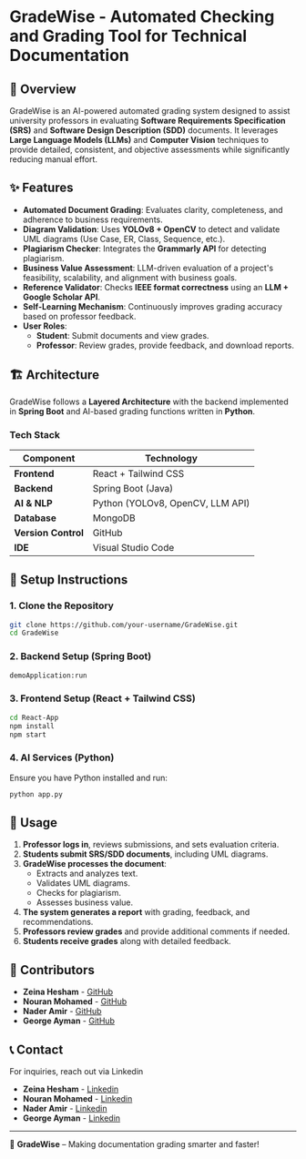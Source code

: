 # GradeWise - Automated Checking and Grading Tool for Technical Documentation

## 📌 Overview
GradeWise is an AI-powered automated grading system designed to assist university professors in evaluating **Software Requirements Specification (SRS)** and **Software Design Description (SDD)** documents. It leverages **Large Language Models (LLMs)** and **Computer Vision** techniques to provide detailed, consistent, and objective assessments while significantly reducing manual effort.

## ✨ Features
- **Automated Document Grading**: Evaluates clarity, completeness, and adherence to business requirements.
- **Diagram Validation**: Uses **YOLOv8 + OpenCV** to detect and validate UML diagrams (Use Case, ER, Class, Sequence, etc.).
- **Plagiarism Checker**: Integrates the **Grammarly API** for detecting plagiarism.
- **Business Value Assessment**: LLM-driven evaluation of a project's feasibility, scalability, and alignment with business goals.
- **Reference Validator**: Checks **IEEE format correctness** using an **LLM + Google Scholar API**.
- **Self-Learning Mechanism**: Continuously improves grading accuracy based on professor feedback.
- **User Roles**:
  - **Student**: Submit documents and view grades.
  - **Professor**: Review grades, provide feedback, and download reports.

## 🏗️ Architecture
GradeWise follows a **Layered Architecture** with the backend implemented in **Spring Boot** and AI-based grading functions written in **Python**.

### **Tech Stack**
| Component       | Technology |
|----------------|------------|
| **Frontend**   | React + Tailwind CSS |
| **Backend**    | Spring Boot (Java) |
| **AI & NLP**   | Python (YOLOv8, OpenCV, LLM API) |
| **Database**   | MongoDB |
| **Version Control** | GitHub |
| **IDE**        | Visual Studio Code |

## 🚀 Setup Instructions
### **1. Clone the Repository**
```sh
git clone https://github.com/your-username/GradeWise.git
cd GradeWise
```
### **2. Backend Setup (Spring Boot)**
```sh
demoApplication:run
```
### **3. Frontend Setup (React + Tailwind CSS)**
```sh
cd React-App
npm install
npm start
```
### **4. AI Services (Python)**
Ensure you have Python installed and run:
```sh
python app.py
```

## 📜 Usage
1. **Professor logs in**, reviews submissions, and sets evaluation criteria.
2. **Students submit SRS/SDD documents**, including UML diagrams.
3. **GradeWise processes the document**:
   - Extracts and analyzes text.
   - Validates UML diagrams.
   - Checks for plagiarism.
   - Assesses business value.
4. **The system generates a report** with grading, feedback, and recommendations.
5. **Professors review grades** and provide additional comments if needed.
6. **Students receive grades** along with detailed feedback.



## 🤝 Contributors
- **Zeina Hesham** - [GitHub](https://github.com/gitzuzu)
- **Nouran Mohamed** - [GitHub](https://github.com/nouranMo)
- **Nader Amir** - [GitHub](https://github.com/NElhamy)
- **George Ayman** - [GitHub](https://github.com/GeorgeAyy)

## 📞 Contact
For inquiries, reach out via Linkedin
- **Zeina Hesham** - [Linkedin](https://www.linkedin.com/in/zeina-hesham/)
- **Nouran Mohamed** - [Linkedin](https://www.linkedin.com/in/nouran-sedky/)
- **Nader Amir** - [Linkedin](https://www.linkedin.com/in/naderamir/)
- **George Ayman** - [Linkedin](https://www.linkedin.com/in/george-aziz/)

---

🚀 **GradeWise** – Making documentation grading smarter and faster!

